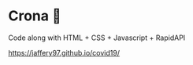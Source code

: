 # Crona 🦠
Code along with HTML + CSS + Javascript + RapidAPI

<https://jaffery97.github.io/covid19/>

